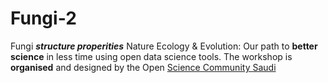 # Fungi-2
Fungi ***structure properities***
Nature Ecology & Evolution: Our path to **better science** in less time using open data science tools.
The workshop is **organised** and designed by the Open [Science Community Saudi](https://turing-uk.zoom.us/j/96555131670?pwd=kgRPdv7qTxckMXhyrErOvCApLxtD1G.1#success)

